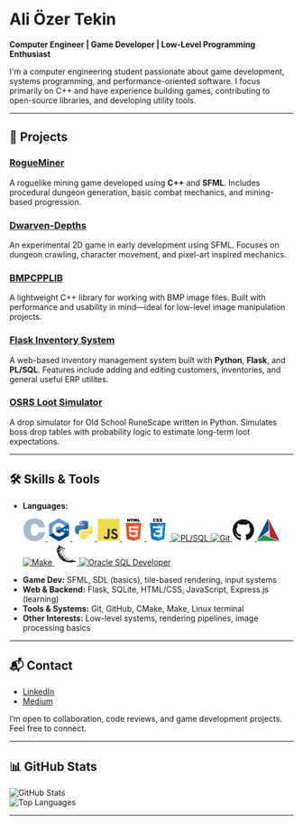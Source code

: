 # Ali Özer Tekin

**Computer Engineer | Game Developer | Low-Level Programming Enthusiast**

I'm a computer engineering student passionate about game development, systems programming, and performance-oriented software. I focus primarily on C++ and have experience building games, contributing to open-source libraries, and developing utility tools.

---

## 🧩 Projects

### [RogueMiner](https://github.com/aliozertekin/RogueMiner)  
A roguelike mining game developed using **C++** and **SFML**. Includes procedural dungeon generation, basic combat mechanics, and mining-based progression.

### [Dwarven-Depths](https://github.com/aliozertekin/Dwarven-Depths)  
An experimental 2D game in early development using SFML. Focuses on dungeon crawling, character movement, and pixel-art inspired mechanics.

### [BMPCPPLIB](https://github.com/aliozertekin/BMPCPPLIB)  
A lightweight C++ library for working with BMP image files. Built with performance and usability in mind—ideal for low-level image manipulation projects.

### [Flask Inventory System](https://github.com/aliozertekin/flask_inventory_system)  
A web-based inventory management system built with **Python**, **Flask**, and **PL/SQL**. Features include adding and editing customers, inventories, and general useful ERP utilites.

### [OSRS Loot Simulator](https://github.com/aliozertekin/osrs-loot-simulator)  
A drop simulator for Old School RuneScape written in Python. Simulates boss drop tables with probability logic to estimate long-term loot expectations.

---

## 🛠️ Skills & Tools

- **Languages:** <p align="left"> <!-- Languages --> <a href="https://en.wikipedia.org/wiki/C_(programming_language)" target="_blank" rel="noreferrer"> <img src="https://raw.githubusercontent.com/devicons/devicon/master/icons/c/c-original.svg" alt="C" width="40" height="40"/> </a> <a href="https://isocpp.org/" target="_blank" rel="noreferrer"> <img src="https://raw.githubusercontent.com/devicons/devicon/master/icons/cplusplus/cplusplus-original.svg" alt="C++" width="40" height="40"/> </a> <a href="https://www.python.org" target="_blank" rel="noreferrer"> <img src="https://raw.githubusercontent.com/devicons/devicon/master/icons/python/python-original.svg" alt="Python" width="40" height="40"/> </a> <a href="https://developer.mozilla.org/en-US/docs/Web/JavaScript" target="_blank" rel="noreferrer"> <img src="https://raw.githubusercontent.com/devicons/devicon/master/icons/javascript/javascript-original.svg" alt="JavaScript" width="40" height="40"/> </a> <a href="https://www.w3.org/html/" target="_blank" rel="noreferrer"> <img src="https://raw.githubusercontent.com/devicons/devicon/master/icons/html5/html5-original-wordmark.svg" alt="HTML5" width="40" height="40"/> </a> <a href="https://www.w3schools.com/css/" target="_blank" rel="noreferrer"> <img src="https://raw.githubusercontent.com/devicons/devicon/master/icons/css3/css3-original-wordmark.svg" alt="CSS3" width="40" height="40"/> </a> <a href="https://www.oracle.com/database/technologies/appdev/plsql.html" target="_blank" rel="noreferrer"> <img src="https://cdn.jsdelivr.net/gh/devicons/devicon/icons/oracle/oracle-original.svg" alt="PL/SQL" width="40" height="40"/> </a> <!-- Tools --> <a href="https://git-scm.com/" target="_blank" rel="noreferrer"> <img src="https://www.vectorlogo.zone/logos/git-scm/git-scm-icon.svg" alt="Git" width="40" height="40"/> </a> <a href="https://github.com/" target="_blank" rel="noreferrer"> <img src="https://raw.githubusercontent.com/devicons/devicon/master/icons/github/github-original.svg" alt="GitHub" width="40" height="40"/> </a> <a href="https://cmake.org/" target="_blank" rel="noreferrer"> <img src="https://raw.githubusercontent.com/devicons/devicon/master/icons/cmake/cmake-original.svg" alt="CMake" width="40" height="40"/> </a> <a href="https://www.gnu.org/software/make/" target="_blank" rel="noreferrer"> <img src="https://raw.githubusercontent.com/devicons/devicon/master/icons/gnu/gnu-original.svg" alt="Make" width="40" height="40"/> </a> <a href="https://flask.palletsprojects.com/" target="_blank" rel="noreferrer"> <img src="https://raw.githubusercontent.com/devicons/devicon/master/icons/flask/flask-original.svg" alt="Flask" width="40" height="40"/> </a> <a href="https://www.oracle.com/database/sqldeveloper/" target="_blank" rel="noreferrer"> <img src="https://cdn.jsdelivr.net/gh/devicons/devicon/icons/oracle/oracle-original.svg" alt="Oracle SQL Developer" width="40" height="40"/> </a> </p>
- **Game Dev:** SFML, SDL (basics), tile-based rendering, input systems
- **Web & Backend:** Flask, SQLite, HTML/CSS, JavaScript, Express.js (learning)
- **Tools & Systems:** Git, GitHub, CMake, Make, Linux terminal
- **Other Interests:** Low-level systems, rendering pipelines, image processing basics

---

## 📬 Contact

- [LinkedIn](https://www.linkedin.com/in/ali-%C3%B6zer-tekin-2a669327a/)
- [Medium](https://medium.com/@aliozertekin)

I’m open to collaboration, code reviews, and game development projects. Feel free to connect.

---

## 📊 GitHub Stats

![GitHub Stats](https://github-readme-stats.vercel.app/api?username=aliozertekin&show_icons=true&theme=dark)  
![Top Languages](https://github-readme-stats.vercel.app/api/top-langs/?username=aliozertekin&layout=compact&theme=dark)

---
